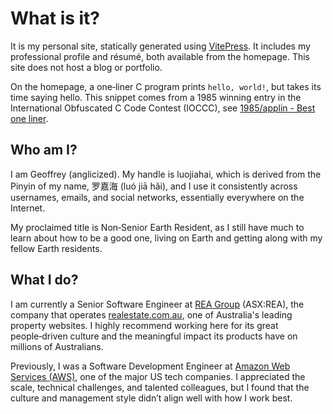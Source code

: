 # What is it?

It is my personal site, statically generated using [VitePress](https://vitepress.dev/). It includes my professional profile and résumé, both available from the homepage. This site does not host a blog or portfolio.

On the homepage, a one‑liner C program prints `hello, world!`, but takes its time saying hello. This snippet comes from a 1985 winning entry in the International Obfuscated C Code Contest (IOCCC), see [1985/applin - Best one liner](https://www.ioccc.org/1985/applin/index.html).

## Who am I?

I am Geoffrey (anglicized). My handle is luojiahai, which is derived from the Pinyin of my name, 罗嘉海 (luó jiā hǎi), and I use it consistently across usernames, emails, and social networks, essentially everywhere on the Internet.

My proclaimed title is Non‑Senior Earth Resident, as I still have much to learn about how to be a good one, living on Earth and getting along with my fellow Earth residents.

## What I do?

I am currently a Senior Software Engineer at [REA Group](https://www.rea-group.com/) (ASX:REA), the company that operates [realestate.com.au](https://www.realestate.com.au/), one of Australia's leading property websites. I highly recommend working here for its great people‑driven culture and the meaningful impact its products have on millions of Australians.

Previously, I was a Software Development Engineer at [Amazon Web Services (AWS)](https://aws.amazon.com/), one of the major US tech companies. I appreciated the scale, technical challenges, and talented colleagues, but I found that the culture and management style didn’t align well with how I work best.
